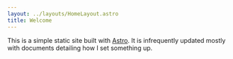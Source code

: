 ```yaml
---
layout: ../layouts/HomeLayout.astro
title: Welcome
---
```


This is a simple static site built with [Astro](https://astro.build/). It is infrequently updated mostly with documents
detailing how I set something up.
